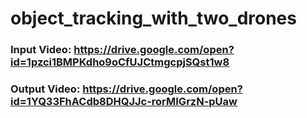 # object_tracking_with_two_drones

### Input Video: https://drive.google.com/open?id=1pzci1BMPKdho9oCfUJCtmgcpjSQst1w8

### Output Video: https://drive.google.com/open?id=1YQ33FhACdb8DHQJJc-rorMIGrzN-pUaw

